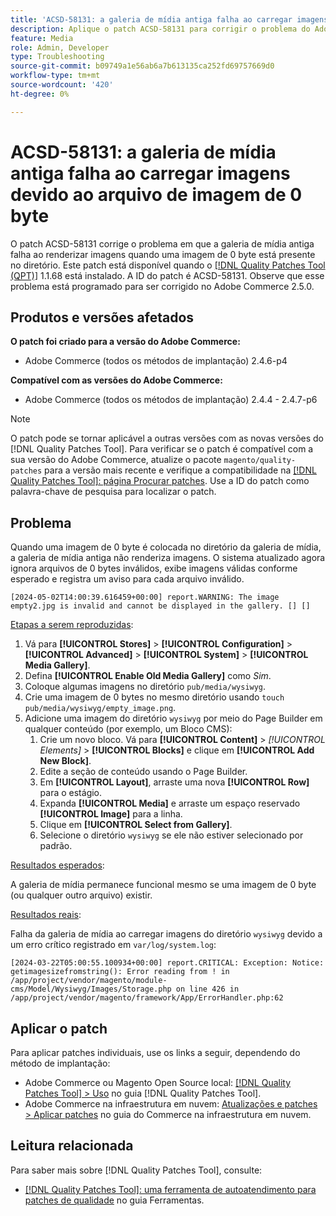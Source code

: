 ```yaml
---
title: 'ACSD-58131: a galeria de mídia antiga falha ao carregar imagens devido ao arquivo de imagem de 0 byte'
description: Aplique o patch ACSD-58131 para corrigir o problema do Adobe Commerce em que a galeria de mídia antiga falha ao renderizar imagens quando uma imagem de 0 byte está presente no diretório.
feature: Media
role: Admin, Developer
type: Troubleshooting
source-git-commit: b09749a1e56ab6a7b613135ca252fd69757669d0
workflow-type: tm+mt
source-wordcount: '420'
ht-degree: 0%

---
```



# ACSD-58131: a galeria de mídia antiga falha ao carregar imagens devido ao arquivo de imagem de 0 byte

O patch ACSD-58131 corrige o problema em que a galeria de mídia antiga falha ao renderizar imagens quando uma imagem de 0 byte está presente no diretório. Este patch está disponível quando o [[!DNL Quality Patches Tool (QPT)]](/help/tools/quality-patches-tool/quality-patches-tool-to-self-serve-quality-patches.md) 1.1.68 está instalado. A ID do patch é ACSD-58131. Observe que esse problema está programado para ser corrigido no Adobe Commerce 2.5.0.

## Produtos e versões afetados

**O patch foi criado para a versão do Adobe Commerce:**

* Adobe Commerce (todos os métodos de implantação) 2.4.6-p4

**Compatível com as versões do Adobe Commerce:**

* Adobe Commerce (todos os métodos de implantação) 2.4.4 - 2.4.7-p6

>[!NOTE]
>
>O patch pode se tornar aplicável a outras versões com as novas versões do [!DNL Quality Patches Tool]. Para verificar se o patch é compatível com a sua versão do Adobe Commerce, atualize o pacote `magento/quality-patches` para a versão mais recente e verifique a compatibilidade na [[!DNL Quality Patches Tool]: página Procurar patches](https://experienceleague.adobe.com/tools/commerce-quality-patches/index.html?lang=pt-BR). Use a ID do patch como palavra-chave de pesquisa para localizar o patch.

## Problema

Quando uma imagem de 0 byte é colocada no diretório da galeria de mídia, a galeria de mídia antiga não renderiza imagens. O sistema atualizado agora ignora arquivos de 0 bytes inválidos, exibe imagens válidas conforme esperado e registra um aviso para cada arquivo inválido.

```
[2024-05-02T14:00:39.616459+00:00] report.WARNING: The image empty2.jpg is invalid and cannot be displayed in the gallery. [] []
```

<u>Etapas a serem reproduzidas</u>:

1. Vá para **[!UICONTROL Stores]** > **[!UICONTROL Configuration]** > **[!UICONTROL Advanced]** > **[!UICONTROL System]** > **[!UICONTROL Media Gallery]**.
1. Defina **[!UICONTROL Enable Old Media Gallery]** como *Sim*.
1. Coloque algumas imagens no diretório `pub/media/wysiwyg`.
1. Crie uma imagem de 0 bytes no mesmo diretório usando `touch pub/media/wysiwyg/empty_image.png`.
1. Adicione uma imagem do diretório `wysiwyg` por meio do Page Builder em qualquer conteúdo (por exemplo, um Bloco CMS):
   1. Crie um novo bloco. Vá para **[!UICONTROL Content]** > *[!UICONTROL Elements]* > **[!UICONTROL Blocks]** e clique em **[!UICONTROL Add New Block]**.
   1. Edite a seção de conteúdo usando o Page Builder.
   1. Em **[!UICONTROL Layout]**, arraste uma nova **[!UICONTROL Row]** para o estágio.
   1. Expanda **[!UICONTROL Media]** e arraste um espaço reservado **[!UICONTROL Image]** para a linha.
   1. Clique em **[!UICONTROL Select from Gallery]**.
   1. Selecione o diretório `wysiwyg` se ele não estiver selecionado por padrão.

<u>Resultados esperados</u>:

A galeria de mídia permanece funcional mesmo se uma imagem de 0 byte (ou qualquer outro arquivo) existir.

<u>Resultados reais</u>:

Falha da galeria de mídia ao carregar imagens do diretório `wysiwyg` devido a um erro crítico registrado em `var/log/system.log`:

```
[2024-03-22T05:00:55.100934+00:00] report.CRITICAL: Exception: Notice: getimagesizefromstring(): Error reading from ! in /app/project/vendor/magento/module-cms/Model/Wysiwyg/Images/Storage.php on line 426 in /app/project/vendor/magento/framework/App/ErrorHandler.php:62
```

## Aplicar o patch

Para aplicar patches individuais, use os links a seguir, dependendo do método de implantação:

* Adobe Commerce ou Magento Open Source local: [[!DNL Quality Patches Tool] > Uso](/help/tools/quality-patches-tool/usage.md) no guia [!DNL Quality Patches Tool].
* Adobe Commerce na infraestrutura em nuvem: [Atualizações e patches > Aplicar patches](https://experienceleague.adobe.com/docs/commerce-cloud-service/user-guide/develop/upgrade/apply-patches.html?lang=pt-BR) no guia do Commerce na infraestrutura em nuvem.

## Leitura relacionada

Para saber mais sobre [!DNL Quality Patches Tool], consulte:

* [[!DNL Quality Patches Tool]: uma ferramenta de autoatendimento para patches de qualidade](/help/tools/quality-patches-tool/quality-patches-tool-to-self-serve-quality-patches.md) no guia Ferramentas.
